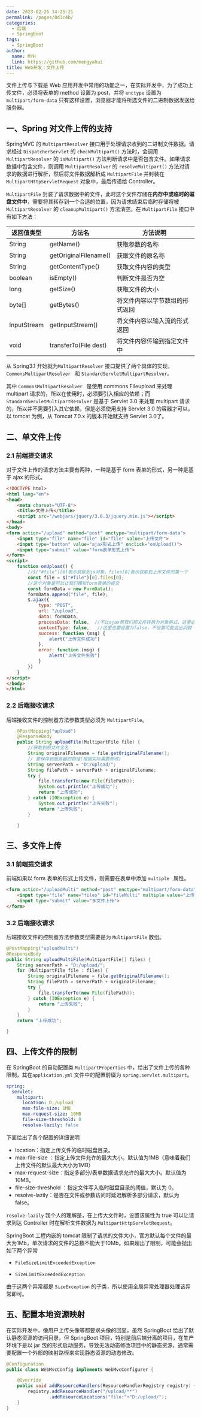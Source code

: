 ```yaml
---
date: 2023-02-26 14:25:21
permalink: /pages/0d3c4b/
categories: 
  - 后端
  - SpringBoot
tags: 
  - SpringBoot
author: 
  name: MYH
  link: https://github.com/mengyahui
title: Web开发：文件上传
---
```

文件上传与下载是 Web 应用开发中常用的功能之一，在实际开发中，为了成功上传文件，必须将表单的 method 设置为 post，并将 `enctype` 设置为 `multipart/form-data` 只有这样设置，浏览器才能将所选文件的二进制数据发送给服务器。

## 一、Spring 对文件上传的支持

SpringMVC 的 `MultipartResolver` 接口用于处理请求收到的二进制文件数据。请求经过 `DispatcherServlet` 的 `checkMultipart()` 方法时，会调用 `MultipartResolver` 的 `isMultipart()` 方法判断请求中是否包含文件。如果请求数据中包含文件，则调用 `MultipartResolver` 的 `resolveMultipart()` 方法对请求的数据进行解析，然后将文件数据解析成 `MultipartFile` 并封装在 `MultipartHttpServletRequest` 对象中，最后传递给 Controller。

`MultipartFile` 封装了请求数据中的文件，此时这个文件存储在**内存中或临时的磁盘文件中**，需要将其转存到一个合适的位置，因为请求结束后临时存储将被 `MultipartResolver` 的 `cleanupMultipart()` 方法清空。在 `MultipartFile` 接口中有如下方法：

| 返回值类型  | 方法名                | 方法说明                       |
| ----------- | --------------------- | ------------------------------ |
| String      | getName()             | 获取参数的名称                 |
| String      | getOriginalFilename() | 获取文件的原名称               |
| String      | getContentType()      | 获取文件内容的类型             |
| boolean     | isEmpty()             | 判断文件是否为空               |
| long        | getSize()             | 获取文件的大小                 |
| byte[]      | getBytes()            | 将文件内容以字节数组的形式返回 |
| InputStream | getInputStream()      | 将文件内容以输入流的形式返回   |
| void        | transferTo(File dest) | 将文件内容传输到指定文件中     |

从 Spring3.1 开始就为`MultipartResolver` 接口提供了两个具体的实现，`CommonsMultipartResolver `  和 `StandardServletMultipartResolver`。

其中 `CommonsMultipartResolver ` 是使用 commons Fileupload 来处理 multipart 请求的，所以在使用时，必须要引入相应的依赖；而 `StandardServletMultipartResolver` 是基于 Servlet 3.0 来处理 multipart 请求的，所以并不需要引入其它依赖，但是必须使用支持 Servlet 3.0 的容器才可以，以 tomcat 为例，从 Tomcat 7.0.x 的版本开始就支持 Servlet 3.0了。

## 二、单文件上传

### 2.1 前端提交请求

对于文件上传的请求方法主要有两种，一种是基于 form 表单的形式，另一种是基于 ajax 的形式。

```html
<!DOCTYPE html>
<html lang="en">
<head>
    <meta charset="UTF-8">
    <title>文件上传</title>
    <script src="/webjars/jquery/3.6.3/jquery.min.js"></script>
</head>
<body>
<form action="/upload" method="post" enctype="multipart/form-data">
    <input type="file" name="file" id="file" value="上传文件">
    <input type="button" value="ajax形式上传" onclick="onUpload()">
    <input type="submit" value="form表单形式上传">
</form>
<script>
    function onUpload() {
        //$("#file")[0]表示获取到js对象，files[0]表示获取到上传文件的第一个
        const file = $("#file")[0].files[0];
        //这个对象是可以让我们模拟form表单的提交
        const formData = new FormData();
        formData.append("file", file);
        $.ajax({
            type: "POST",
            url: "/upload",
            data: formData,
            processData: false,  //不让ajax帮我们把文件转换为对象格式，这里必须设置为false
            contentType: false,   //这里也要设置为false，不设置可能会出问题
            success: function (msg) {
                alert("上传文件成功")
            },
            error: function (msg) {
                alert("上传文件失败")
            }
        })
    }
</script>
</body>
</html>
```

### 2.2 后端接收请求

后端接收文件的控制器方法参数类型必须为 `MultipartFile`。

```java
    @PostMapping("upload")
    @ResponseBody
    public String uploadFile(MultipartFile file) {
        //获取到原文件全名
        String originalFilename = file.getOriginalFilename();
        // 要保存到服务器的路径(根据实际需要修改)
        String serverPath = "D:/upload/";
        String filePath = serverPath + originalFilename;
        try {
            file.transferTo(new File(filePath));
            System.out.println("上传成功");
            return "上传成功";
        } catch (IOException e) {
            System.out.println("上传失败");
            return "上传失败";
        }

    }
```

## 三、多文件上传

### 3.1 前端提交请求

前端如果以 form 表单的形式上传文件，则需要在表单中添加 `multiple ` 属性。

```html
<form action="/uploadMulti" method="post" enctype="multipart/form-data">
    <input type="file" name="files" id="fileMulti" multiple value="上传文件">
    <input type="submit" value="多文件上传">
</form>
```

### 3.2 后端接收请求

后端接收文件的控制器方法参数类型需要是为 `MultipartFile` 数组。

```java
@PostMapping("uploadMulti")
@ResponseBody
public String uploadMultiFile(MultipartFile[] files) {
    String serverPath = "D:/upload/";
    for (MultipartFile file : files) {
        String originalFilename = file.getOriginalFilename();
        String filePath = serverPath + originalFilename;
        try {
            file.transferTo(new File(filePath));
        } catch (IOException e) {
            return "上传失败";
        }
    }
    return "上传成功";

}
```



## 四、上传文件的限制

在 SpringBoot 的自动配置类 `MultipartProperties` 中，给出了文件上传的各种限制，其在`application.yml` 文件中的配置前缀为 `spring.servlet.multipart`。

```yaml
spring:
  servlet:
    multipart:
      location: D:/upload
      max-file-size: 1MB
      max-request-size: 10MB
      file-size-threshold: 0
      resolve-lazily: false
```

下面给出了各个配置的详细说明

- location：指定上传文件的临时磁盘目录。
- max-file-size ：指定上传文件允许的最大大小。默认值为1MB（意味着我们上传文件的默认最大大小为1MB）
- max-request-size：指定多部分/表单数据请求允许的最大大小。默认值为10MB。
- file-size-threshold ：指定文件写入临时磁盘目录的阈值，默认为 0。
- resolve-lazily：是否在文件或参数访问时延迟解析多部分请求，默认为 false。

`resolve-lazily` 我个人的理解是，在上传大文件时，设置该属性为 true 可以让请求到达 Controller 时在解析文件数据为 `MultipartHttpServletRequest`。

SpringBoot 工程内嵌的 tomcat 限制了请求的文件大小，官方默认每个文件的最大为1Mb，单次请求的文件的总数不能大于10Mb。如果超出了限制，可能会抛出如下两个异常 

- `FileSizeLimitExceededException` 

- `SizeLimitExceededException`

由于这两个异常都是 `SizeException` 的子类，所以使用全局异常处理器处理该异常即可。

## 五、配置本地资源映射

在实际开发中，像用户上传头像等都要求头像的回显，虽然 SpringBoot 给出了默认静态资源的访问目录，但 SpringBoot 项目，特别是前后端分离的项目，在生产环境下是以 jar 包的形式启动服务，导致无法动态修改项目中的静态资源，通常需要配置一个外部的映射路径来实现静态资源的动态修改。

```java
@Configuration
public class WebMvcConfig implements WebMvcConfigurer {

    @Override
    public void addResourceHandlers(ResourceHandlerRegistry registry) {
        registry.addResourceHandler("/upload/**")
                .addResourceLocations("file:"+"D:/upload/");
    }
}
```



